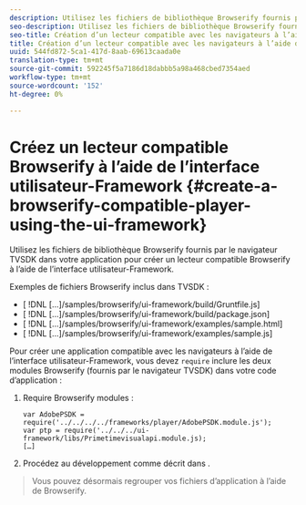 ```yaml
---
description: Utilisez les fichiers de bibliothèque Browserify fournis par le navigateur TVSDK dans votre application pour créer un lecteur compatible Browserify à l’aide de l’interface utilisateur-Framework.
seo-description: Utilisez les fichiers de bibliothèque Browserify fournis par le navigateur TVSDK dans votre application pour créer un lecteur compatible Browserify à l’aide de l’interface utilisateur-Framework.
seo-title: Création d’un lecteur compatible avec les navigateurs à l’aide de l’interface utilisateur-Framework
title: Création d’un lecteur compatible avec les navigateurs à l’aide de l’interface utilisateur-Framework
uuid: 544fd872-5ca1-417d-8aab-69613caada0e
translation-type: tm+mt
source-git-commit: 592245f5a7186d18dabbb5a98a468cbed7354aed
workflow-type: tm+mt
source-wordcount: '152'
ht-degree: 0%

---
```



# Créez un lecteur compatible Browserify à l’aide de l’interface utilisateur-Framework {#create-a-browserify-compatible-player-using-the-ui-framework}

Utilisez les fichiers de bibliothèque Browserify fournis par le navigateur TVSDK dans votre application pour créer un lecteur compatible Browserify à l’aide de l’interface utilisateur-Framework.

Exemples de fichiers Browserify inclus dans TVSDK :

* [ !DNL [...]/samples/browserify/ui-framework/build/Gruntfile.js]
* [ !DNL [...]/samples/browserify/ui-framework/build/package.json]
* [ !DNL [...]/samples/browserify/ui-framework/examples/sample.html]
* [ !DNL [...]/samples/browserify/ui-framework/examples/sample.js]

Pour créer une application compatible avec les navigateurs à l’aide de l’interface utilisateur-Framework, vous devez `require` inclure les deux modules Browserify (fournis par le navigateur TVSDK) dans votre code d’application :

1. Require Browserify modules :

   ```
   var AdobePSDK = require('../../../../frameworks/player/AdobePSDK.module.js');  
   var ptp = require('../../../ui-framework/libs/Primetimevisualapi.module.js);  
   […]
   ```

1. Procédez au développement comme décrit dans [](../../../browser-tvsdk-2.4/getting-started/c-psdk-browser-tvsdk-2.4-create-a-basic-player/t-psdk-browser-tvsdk-2.4-create-basic-player-uif.md).
>Vous pouvez désormais regrouper vos fichiers d’application à l’aide de Browserify.
